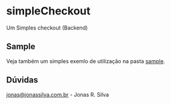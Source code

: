 # simpleCheckout
Um Simples checkout (Backend)

## Sample
Veja também um simples exemlo de utilização na pasta [sample](/sample).

## Dúvidas
jonas@jonassilva.com.br - Jonas R. Silva
